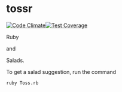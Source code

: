 # tossr  

[![Code Climate](https://codeclimate.com/github/tossr/tossr/badges/gpa.svg)](https://codeclimate.com/github/tossr/tossr)[![Test Coverage](https://codeclimate.com/github/tossr/tossr/badges/coverage.svg)](https://codeclimate.com/github/tossr/tossr)


Ruby

and

Salads.

To get a salad suggestion, run the command

`ruby Toss.rb`
